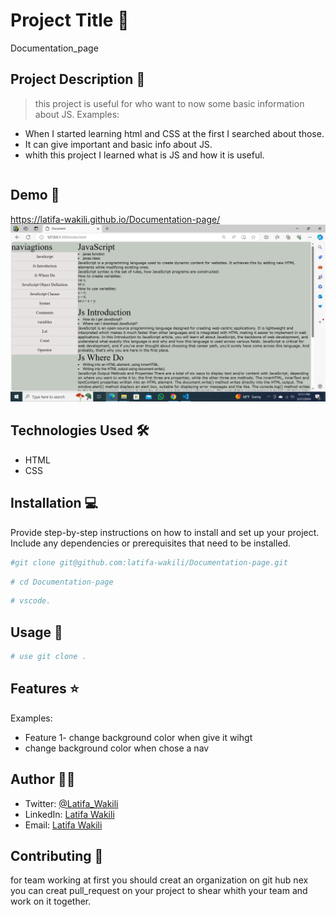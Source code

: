 # Project Title 🚀
Documentation_page
## Project Description 📝

> this project is useful for who want to now some basic information about JS.
Examples:

- When I started learning html and CSS at the first I searched about those.
- It can give important and basic info about JS.
- whith this project I learned what is JS and how it is useful.
```
```
## Demo 📸
https://latifa-wakili.github.io/Documentation-page/
![Demo](pic.png)

## Technologies Used 🛠️

- HTML
- CSS


## Installation 💻

Provide step-by-step instructions on how to install and set up your project. Include any dependencies or prerequisites that need to be installed.

```bash
#git clone git@github.com:latifa-wakili/Documentation-page.git
```

```bash
# cd Documentation-page
```
```bash
# vscode.
```

## Usage 🎯

```bash
# use git clone .
```

## Features ⭐

Examples:

- Feature 1- change background color when give it wihgt
- change background color when chose a nav


## Author 👩‍💻
- Twitter: [@Latifa_Wakili](https://x.com/WakiliLatifa?t=wlHTh8JuyFprQsN_hZQGWQ&s=08)
- LinkedIn: [Latifa Wakili](https://www.linkedin.com/in/latifa-wakili-68423b277?utm_source=share&utm_campaign=share_via&utm_content=profile&utm_medium=android_app)
- Email: [Latifa Wakili](saavenwakili@gmail.com)

## Contributing 🤝
for team working at first you should creat an organization on git hub nex you can creat pull_request on your project to shear whith your team and work on it together.

